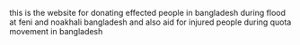 this is the website for donating effected people in bangladesh during flood at feni and noakhali bangladesh and also aid for injured people during quota movement in bangladesh
